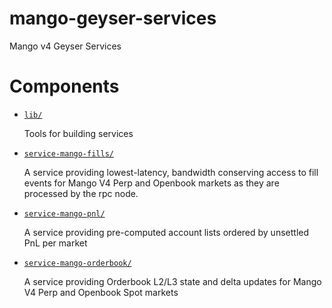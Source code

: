 # mango-geyser-services

Mango v4 Geyser Services

# Components

- [`lib/`](lib/)

  Tools for building services

- [`service-mango-fills/`](service-mango-fills/)

  A service providing lowest-latency, bandwidth conserving access to fill events for Mango V4 Perp and Openbook markets
  as they are processed by the rpc node.

- [`service-mango-pnl/`](service-mango-pnl/)

  A service providing pre-computed account lists ordered by unsettled PnL per market

- [`service-mango-orderbook/`](service-mango-pnl/)

  A service providing Orderbook L2/L3 state and delta updates for Mango V4 Perp and Openbook Spot markets
